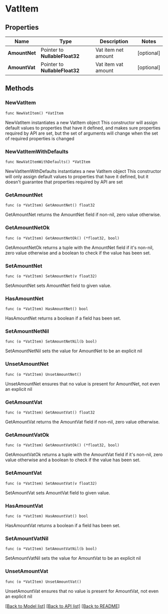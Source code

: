 # VatItem

## Properties

Name | Type | Description | Notes
------------ | ------------- | ------------- | -------------
**AmountNet** | Pointer to **NullableFloat32** | Vat item net amount | [optional] 
**AmountVat** | Pointer to **NullableFloat32** | Vat item vat amount | [optional] 

## Methods

### NewVatItem

`func NewVatItem() *VatItem`

NewVatItem instantiates a new VatItem object
This constructor will assign default values to properties that have it defined,
and makes sure properties required by API are set, but the set of arguments
will change when the set of required properties is changed

### NewVatItemWithDefaults

`func NewVatItemWithDefaults() *VatItem`

NewVatItemWithDefaults instantiates a new VatItem object
This constructor will only assign default values to properties that have it defined,
but it doesn't guarantee that properties required by API are set

### GetAmountNet

`func (o *VatItem) GetAmountNet() float32`

GetAmountNet returns the AmountNet field if non-nil, zero value otherwise.

### GetAmountNetOk

`func (o *VatItem) GetAmountNetOk() (*float32, bool)`

GetAmountNetOk returns a tuple with the AmountNet field if it's non-nil, zero value otherwise
and a boolean to check if the value has been set.

### SetAmountNet

`func (o *VatItem) SetAmountNet(v float32)`

SetAmountNet sets AmountNet field to given value.

### HasAmountNet

`func (o *VatItem) HasAmountNet() bool`

HasAmountNet returns a boolean if a field has been set.

### SetAmountNetNil

`func (o *VatItem) SetAmountNetNil(b bool)`

 SetAmountNetNil sets the value for AmountNet to be an explicit nil

### UnsetAmountNet
`func (o *VatItem) UnsetAmountNet()`

UnsetAmountNet ensures that no value is present for AmountNet, not even an explicit nil
### GetAmountVat

`func (o *VatItem) GetAmountVat() float32`

GetAmountVat returns the AmountVat field if non-nil, zero value otherwise.

### GetAmountVatOk

`func (o *VatItem) GetAmountVatOk() (*float32, bool)`

GetAmountVatOk returns a tuple with the AmountVat field if it's non-nil, zero value otherwise
and a boolean to check if the value has been set.

### SetAmountVat

`func (o *VatItem) SetAmountVat(v float32)`

SetAmountVat sets AmountVat field to given value.

### HasAmountVat

`func (o *VatItem) HasAmountVat() bool`

HasAmountVat returns a boolean if a field has been set.

### SetAmountVatNil

`func (o *VatItem) SetAmountVatNil(b bool)`

 SetAmountVatNil sets the value for AmountVat to be an explicit nil

### UnsetAmountVat
`func (o *VatItem) UnsetAmountVat()`

UnsetAmountVat ensures that no value is present for AmountVat, not even an explicit nil

[[Back to Model list]](../README.md#documentation-for-models) [[Back to API list]](../README.md#documentation-for-api-endpoints) [[Back to README]](../README.md)


